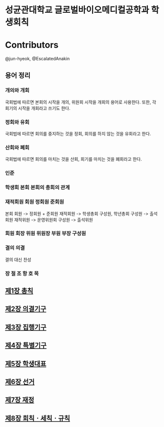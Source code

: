 # 성균관대학교 글로벌바이오메디컬공학과 학생회칙

# Contributors

@jun-hyeok, @EscalatedAnakin

## 용어 정리

### 개의와 개회

국회법에 따르면 본회의 시작을 개의, 위원회 시작을 개회의 용어로 사용한다. 또한, 각 회기의 시작을 개회라고 쓰기도 한다.

### 정회와 유회

국회법에 따르면 회의를 중지하는 것을 정회, 회의를 하지 않는 것을 유회라고 한다.

### 산회와 폐회

국회법에 따르면 회의를 마치는 것을 산회, 회기를 마치는 것을 폐회라고 한다.

### 인준

### 학생회 본회 본회의 총회의 관계

### 재적회원 회원 정회원 준회원

본회 회원 -> 정회원 + 준회원
재적회원 -> 학생총회 구성원, 학년총회 구성원 -> 출석회원
재적위원 -> 운영위원회 구성원 -> 출석위원

### 회원 회장 위원 위원장 부원 부장 구성원

### 결의 의결

결의 대신 찬성

### 장 절 조 항 호 목

## [제1장 총칙](제1장_총칙.md)

## [제2장 의결기구](제2장_의결기구.md)

## [제3장 집행기구](제3장_집행기구.md)

## [제4장 특별기구](제4장_특별기구.md)

## [제5장 학생대표](제5장_학생대표.md)

## [제6장 선거](제6장_선거.md)

## [제7장 재정](제7장_재정.md)

## [제8장 회칙ㆍ세칙ㆍ규칙](제8장_회칙ㆍ세칙ㆍ규칙.md)
